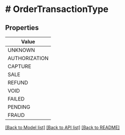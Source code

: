 # # OrderTransactionType


## Properties 



| Value |
------------ | 
UNKNOWN|&quot;UNKNOWN&quot;
AUTHORIZATION|&quot;AUTHORIZATION&quot;
CAPTURE|&quot;CAPTURE&quot;
SALE|&quot;SALE&quot;
REFUND|&quot;REFUND&quot;
VOID|&quot;VOID&quot;
FAILED|&quot;FAILED&quot;
PENDING|&quot;PENDING&quot;
FRAUD|&quot;FRAUD&quot;

[[Back to Model list]](../../README.md#models) [[Back to API list]](../../README.md#endpoints) [[Back to README]](../../README.md)

